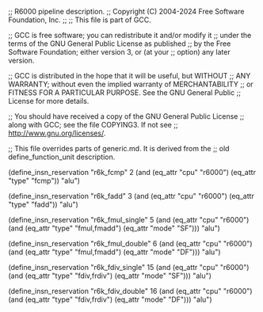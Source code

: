 ;; R6000 pipeline description.
;;   Copyright (C) 2004-2024 Free Software Foundation, Inc.
;;
;; This file is part of GCC.

;; GCC is free software; you can redistribute it and/or modify it
;; under the terms of the GNU General Public License as published
;; by the Free Software Foundation; either version 3, or (at your
;; option) any later version.

;; GCC is distributed in the hope that it will be useful, but WITHOUT
;; ANY WARRANTY; without even the implied warranty of MERCHANTABILITY
;; or FITNESS FOR A PARTICULAR PURPOSE.  See the GNU General Public
;; License for more details.

;; You should have received a copy of the GNU General Public License
;; along with GCC; see the file COPYING3.  If not see
;; <http://www.gnu.org/licenses/>.


;; This file overrides parts of generic.md.  It is derived from the
;; old define_function_unit description.

(define_insn_reservation "r6k_fcmp" 2
  (and (eq_attr "cpu" "r6000")
       (eq_attr "type" "fcmp"))
  "alu")

(define_insn_reservation "r6k_fadd" 3
  (and (eq_attr "cpu" "r6000")
       (eq_attr "type" "fadd"))
  "alu")

(define_insn_reservation "r6k_fmul_single" 5
  (and (eq_attr "cpu" "r6000")
       (and (eq_attr "type" "fmul,fmadd")
	    (eq_attr "mode" "SF")))
  "alu")

(define_insn_reservation "r6k_fmul_double" 6
  (and (eq_attr "cpu" "r6000")
       (and (eq_attr "type" "fmul,fmadd")
	    (eq_attr "mode" "DF")))
  "alu")

(define_insn_reservation "r6k_fdiv_single" 15
  (and (eq_attr "cpu" "r6000")
       (and (eq_attr "type" "fdiv,frdiv")
	    (eq_attr "mode" "SF")))
  "alu")

(define_insn_reservation "r6k_fdiv_double" 16
  (and (eq_attr "cpu" "r6000")
       (and (eq_attr "type" "fdiv,frdiv")
	    (eq_attr "mode" "DF")))
  "alu")
